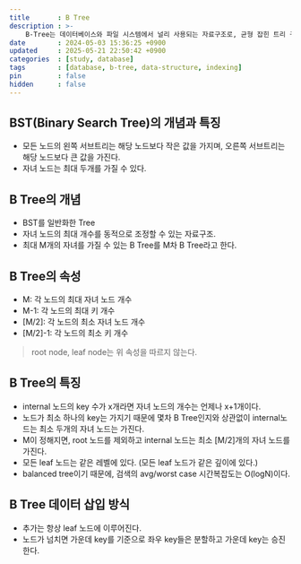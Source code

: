 ```yaml
---
title       : B Tree
description : >-
    B-Tree는 데이터베이스와 파일 시스템에서 널리 사용되는 자료구조로, 균형 잡힌 트리 구조를 통해 빠른 검색, 삽입, 삭제를 지원한다.
date        : 2024-05-03 15:36:25 +0900
updated     : 2025-05-21 22:50:42 +0900
categories  : [study, database]
tags        : [database, b-tree, data-structure, indexing]
pin         : false
hidden      : false
---
```


## BST(Binary Search Tree)의 개념과 특징
- 모든 노드의 왼쪽 서브트리는 해당 노드보다 작은 값을 가지며, 오른쪽 서브트리는 해당 노드보다 큰 값을 가진다.
- 자녀 노드는 최대 두개를 가질 수 있다.

## B Tree의 개념 
- BST를 일반화한 Tree
- 자녀 노드의 최대 개수를 동적으로 조정할 수 있는 자료구조.
- 최대 M개의 자녀를 가질 수 있는 B Tree를 M차 B Tree라고 한다.

## B Tree의 속성
- M: 각 노드의 최대 자녀 노드 개수
- M-1: 각 노드의 최대 키 개수
- [M/2]: 각 노드의 최소 자녀 노드 개수
- [M/2]-1: 각 노드의 최소 키 개수

> root node, leaf node는 위 속성을 따르지 않는다. <br> 

## B Tree의 특징
- internal 노드의 key 수가 x개라면 자녀 노드의 개수는 언제나 x+1개이다.
- 노드가 최소 하나의 key는 가지기 때문에 몇차 B Tree인지와 상관없이 internal노드는 최소 두개의 자녀 노드는 가진다.
- M이 정해지면, root 노드를 제외하고 internal 노드는 최소 [M/2]개의 자녀 노드를 가진다.
- 모든 leaf 노드는 같은 레벨에 있다. (모든 leaf 노드가 같은 깊이에 있다.)
- balanced tree이기 때문에, 검색의 avg/worst case 시간복잡도는 O(logN)이다.

## B Tree 데이터 삽입 방식
- 추가는 항상 leaf 노드에 이루어진다.
- 노드가 넘치면 가운데 key를 기준으로 좌우 key들은 분할하고 가운데 key는 승진한다.